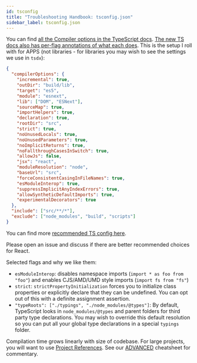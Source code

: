 ```yaml
---
id: tsconfig
title: "Troubleshooting Handbook: tsconfig.json"
sidebar_label: tsconfig.json
---
```


You can find [all the Compiler options in the TypeScript docs](https://www.typescriptlang.org/docs/handbook/compiler-options.html). [The new TS docs also has per-flag annotations of what each does](https://www.typescriptlang.org/tsconfig#allowSyntheticDefaultImports). This is the setup I roll with for APPS (not libraries - for libraries you may wish to see the settings we use in `tsdx`):

```json
{
  "compilerOptions": {
    "incremental": true,
    "outDir": "build/lib",
    "target": "es5",
    "module": "esnext",
    "lib": ["DOM", "ESNext"],
    "sourceMap": true,
    "importHelpers": true,
    "declaration": true,
    "rootDir": "src",
    "strict": true,
    "noUnusedLocals": true,
    "noUnusedParameters": true,
    "noImplicitReturns": true,
    "noFallthroughCasesInSwitch": true,
    "allowJs": false,
    "jsx": "react",
    "moduleResolution": "node",
    "baseUrl": "src",
    "forceConsistentCasingInFileNames": true,
    "esModuleInterop": true,
    "suppressImplicitAnyIndexErrors": true,
    "allowSyntheticDefaultImports": true,
    "experimentalDecorators": true
  },
  "include": ["src/**/*"],
  "exclude": ["node_modules", "build", "scripts"]
}
```

You can find more [recommended TS config here](https://github.com/tsconfig/bases).

Please open an issue and discuss if there are better recommended choices for React.

Selected flags and why we like them:

- `esModuleInterop`: disables namespace imports (`import * as foo from "foo"`) and enables CJS/AMD/UMD style imports (`import fs from "fs"`)
- `strict`: `strictPropertyInitialization` forces you to initialize class properties or explicitly declare that they can be undefined. You can opt out of this with a definite assignment assertion.
- `"typeRoots": ["./typings", "./node_modules/@types"]`: By default, TypeScript looks in `node_modules/@types` and parent folders for third party type declarations. You may wish to override this default resolution so you can put all your global type declarations in a special `typings` folder.

Compilation time grows linearly with size of codebase. For large projects, you will want to use [Project References](https://www.typescriptlang.org/docs/handbook/project-references.html). See our [ADVANCED](https://react-typescript-cheatsheet.netlify.app/docs/advanced/intro/) cheatsheet for commentary.
